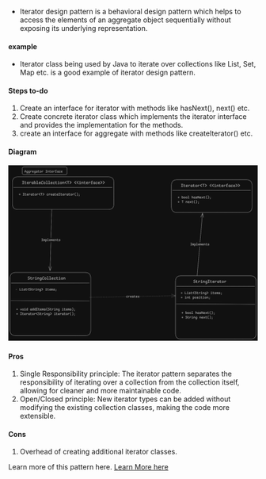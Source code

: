 - Iterator design pattern is a behavioral design pattern which helps to access the elements of an aggregate object sequentially without exposing its underlying representation.

#### example
- Iterator class being used by Java to iterate over collections like List, Set, Map etc. is a good example of iterator design pattern.

#### Steps to-do
1. Create an interface for iterator with methods like hasNext(), next() etc.
2. Create concrete iterator class which implements the iterator interface and provides the implementation for the methods.
3. create an interface for aggregate with methods like createIterator() etc.

#### Diagram
![Example Of Null Object Pattern](./IteratorPattern.png)

#### Pros
1. Single Responsibility principle: The iterator pattern separates the responsibility of iterating over a collection from the collection itself, allowing for cleaner and more maintainable code.
2. Open/Closed principle: New iterator types can be added without modifying the existing collection classes, making the code more extensible.

#### Cons
1. Overhead of creating additional iterator classes.


Learn more of this pattern here. [Learn More here](https://refactoring.guru/design-patterns/iterator)
